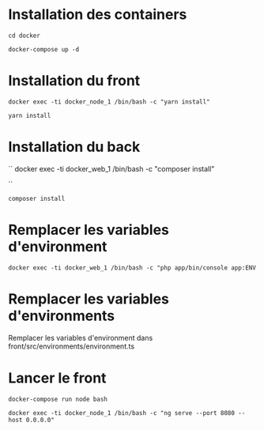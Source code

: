 
# Installation des containers

``
cd docker
``

``
docker-compose up -d
``


# Installation du front


``
docker exec -ti docker_node_1 /bin/bash -c "yarn install"
``

``
yarn install
``

# Installation du back


``
docker exec -ti docker_web_1 /bin/bash -c "composer install"

``

``
composer install
``


# Remplacer les variables d'environment


``
docker exec -ti docker_web_1 /bin/bash -c "php app/bin/console app:ENV
``


# Remplacer les variables d'environments


Remplacer les variables d'environment dans front/src/environments/environment.ts



# Lancer le front 

``
docker-compose run node bash
``

``
docker exec -ti docker_node_1 /bin/bash -c "ng serve --port 8080 --host 0.0.0.0"
``











